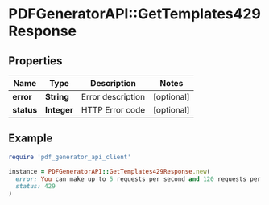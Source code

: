 # PDFGeneratorAPI::GetTemplates429Response

## Properties

| Name | Type | Description | Notes |
| ---- | ---- | ----------- | ----- |
| **error** | **String** | Error description | [optional] |
| **status** | **Integer** | HTTP Error code | [optional] |

## Example

```ruby
require 'pdf_generator_api_client'

instance = PDFGeneratorAPI::GetTemplates429Response.new(
  error: You can make up to 5 requests per second and 120 requests per minute.,
  status: 429
)
```

